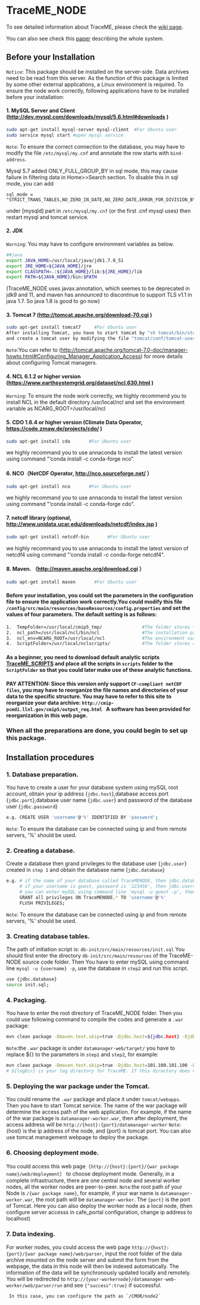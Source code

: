 # TraceME_NODE
To see detailed information about TraceME, please check the [wiki page](https://github.com/ECNU-RCGCEF/TraceME/TraceME_NODE/wiki).

You can also see check this [paper](https://doi.org/10.5194/gmd-2020-76) describing the whole system.
## Before your Installation
`Notice`: This package should be installed on the server-side. Data archives need to be read from this server. As the function of this package is limited by some other external applications, a Linux environment is required. To ensure the node work correctly, following applications have to be installed before your installation:       
#### 1.	MySQL Server and Client (http://dev.mysql.com/downloads/mysql/5.6.html#downloads )     
```Bash 
sudo apt-get install mysql-server mysql-client  #For Ubuntu user
sudo service mysql start #open mysql service
``` 
`Note`: To ensure the correct connection to the database, you may have to modify the file `/etc/mysql/my.cnf` and annotate the row starts with `bind-address`.

Mysql 5.7 added ONLY_FULL_GROUP_BY in sql mode, this may cause failure in filtering data in Home>>Search section. To disable this in sql mode, you can add
```
sql_mode = "STRICT_TRANS_TABLES,NO_ZERO_IN_DATE,NO_ZERO_DATE,ERROR_FOR_DIVISION_BY_ZERO,NO_AUTO_CREATE_USER,NO_ENGINE_SUBSTITUTION"
```
under [mysqld] part in `/etc/mysql/my.cnf` (or the first .cnf mysql uses) then restart mysql and tomcat service.

#### 2.	JDK
`Warning`: You may have to configure environment variables as below.
```Bash
##java
export JAVA_HOME=/usr/local/java/jdk1.7.0_51
export JRE_HOME=${JAVA_HOME}/jre
export CLASSPATH=.:${JAVA_HOME}/lib:${JRE_HOME}/lib
export PATH=${JAVA_HOME}/bin:$PATH
```
(TraceME_NODE uses javax.annotation, which seemes to be deprecated in jdk9 and 11, and maven has announced to discontinue to support TLS v1.1 in java 1.7. So java 1.8 is good to go now)

#### 3.	Tomcat 7 (http://tomcat.apache.org/download-70.cgi )      
```Bash 
sudo apt-get install tomcat7     #For Ubuntu user
After installing Tomcat, you have to start tomcat by "sh tomcat/bin/startup.sh"
and create a tomcat user by modifying the file "tomcat/conf/tomcat-users.xml"
```
`Note`:You can refer to (http://tomcat.apache.org/tomcat-7.0-doc/manager-howto.html#Configuring_Manager_Application_Access) for more details about configuring Tomcat managers.

#### 4.	NCL 6.1.2 or higher version (https://www.earthsystemgrid.org/dataset/ncl.630.html  )    
`Warning`: To ensure the node work correctly, we highly recommend you to install NCL in the default directory /usr/local/ncl and set the environment variable as NCARG_ROOT=/usr/local/ncl    
#### 5.	CDO 1.6.4 or higher version (Climate Data Operator, https://code.zmaw.de/projects/cdo/ )    
```Bash 
sudo apt-get install cdo       #For Ubuntu user
```     
we highly recommand you to use annaconda to install the latest version using command "‘conda install -c conda-forge nco".
#### 6.	NCO（NetCDF Operator, http://nco.sourceforge.net/ ）     
```Bash 
sudo apt-get install nco       #For Ubuntu user
```   
we highly recommand you to use annaconda to install the latest version using command "‘conda install -c conda-forge cdo".
#### 7.	netcdf library (optional, http://www.unidata.ucar.edu/downloads/netcdf/index.jsp ) 
```Bash 
sudo apt-get install netcdf-bin       #For Ubuntu user
```
we highly recommand you to use annaconda to install the latest version of netcdf4 using command "‘conda install -c conda-forge netcdf4".
#### 8.	Maven. （http://maven.apache.org/download.cgi ）
```Bash 
sudo apt-get install maven       #For Ubuntu user
```
#### Before your installation, you could set the parameters in the configuration file to ensure the application work correctly.You could modify this file `/config/src/main/resources/baseResources/config.properties` and set the values of four parameters. The default setting is as follows:    
```Bash 
1.	TempFolder=/usr/local/cmip5_tmp/               #The folder stores temp files
2.	ncl_path=/usr/local/ncl/bin/ncl                #The installation path of NCL
3.	ncl_env=NCARG_ROOT=/usr/local/ncl              #The environment variable of NCL
4.	ScriptFolder=/usr/local/nclscripts/            #The folder stores analytic scripts
```
#### As a beginner, you need to download default analytic scripts [TraceME_SCRIPTS](https://github.com/ECNU-RCGCEF/TraceME/TraceME_SCRIPTS) and place all the scripts in `scripts` folder to the `ScriptFolder` so that you could later make use of these analytic functions.

#### PAY ATTENTION: Since this version only support `CF-compliant netCDF files`, you may have to reorganize the file names and directories of your data to the specific structure. You may have to refer to this site to reorganize your data archive: `http://cmip-pcmdi.llnl.gov/cmip5/output_req.html ` A software has been provided for reorganization in this web page.
### When all the preparations are done, you could begin to set up this package.

## Installation procedures
### 1.	Database preparation. 
You have to create a user for your database system using mySQL root account, obtain your ip address {`jdbc.host`},database access port {`jdbc.port`},database user name {`jdbc.user`} and password of the database user {`jdbc.password`}
```Bash 
e.g. CREATE USER 'username'@'%' IDENTIFIED BY 'password'; 
```
`Note`: To ensure the database can be connected using ip and from remote servers, '%' should be used.
### 2.	Creating a database. 
Create a database then grand privileges to the database user {`jdbc.user`} created in `step 1` and obtain the database name {`jdbc.database`}
```Bash 
e.g. # if the name of your database called TraceMENODE, then jdbc.database=TraceMENODE
     # if your username is guest, password is '123456', then jdbc.user=geust, jdbc.password=123456
     # you can enter mySQL using command line 'mysql -u guest -p', then use following codes.
     GRANT all privileges ON TraceMENODE.* TO 'username'@'%'
     FLUSH PRIVILEGES;
```
`Note`: To ensure the database can be connected using ip and from remote servers, '%' should be used.
### 3.  Creating database tables. 
The path of initiation script is: `db-init/src/main/resources/init.sql`
You should first enter the directory `db-init/src/main/resources` of the TraceME-NODE source code folder.
Then You have to enter mySQL using command line `mysql -u {username} -p`, use the database in `step2` and run this script.
```Bash 
use {jdbc.database}
source init.sql;
```
### 4.  Packaging.
You have to enter the root directory of TraceME_NODE folder.
Then you could use following command to compile the codes and generate a `.war` package:
```Bash 
mvn clean package -Dmaven.test.skip=true -Djdbc.host=${jdbc.host} -Djdbc.port=${jdbc.port} -Djdbc.database=${jdbc.database} -Djdbc.user=${ jdbc.user} -Djdbc.password=${jdbc.password} -DlogDir=${logDir}
```
`Note`:the `.war` package is under `datamanager-web/target/`
you have to replace ${} to the parameters in `step1` and `step2`, for example:
```Bash 
mvn clean package -Dmaven.test.skip=true -Djdbc.host=101.100.101.100 -Djdbc.port=3306 -Djdbc.database=TraceMENODE -Djdbc.user=abc -Djdbc.password=123456 -DlogDir=/usr/local/TraceME/log 
# ${logDir} is your log directory for TraceME. If this directory does not exit, have to create it first.
```
### 5.  Deploying the war package under the Tomcat.
You could rename the `.war` package and place it under `tomcat/webapps`. Then you have to start Tomcat service. The name of the war package will determine the access path of the web application. For example, if the name of the war package is `datamanager-worker.war`, then after deployment, the access address will be `http://{host}:{port}/datamanager-worker`
`Note`:{host} is the ip address of the node, and {port} is tomcat port. You can also use tomcat management webpage to deploy the package.                        
### 6.  Choosing deployment mode.
You could access this web page（`http://{host}:{port}/{war package name}/web/deployment`） to choose deployment mode. Generally, in a complete infrastructure, there are one central node and several worker nodes, all the worker nodes are peer-to-peer.
`Note`:the root path of your Node is `/{war package name}`, for example, if your war name is `datamanager-worker.war`, the root path will be `datamanager-worker`. The `{port}` is the port of Tomcat. Here you can also deploy the worker node as a local node, (then configure server accesss in cafe_portal configuration, change ip address to localhost)                
### 7.  Data indexing.      
For worker nodes, you could access the web page `http://{host}: {port}/{war package name}/web/parser`, input the root folder of the data archive mounted on the node server and submit the form from the webpage, the data in this node will then be indexed automatically. The information of the data will be synchronously updated locally and remotely. You will be redirected to `http://{your-workernode}/datamanager-web-worker/web/parser/run` and see `{"success":true}` if successful.
                   
     In this case, you can configure the path as `/CMOR/node2`
             
